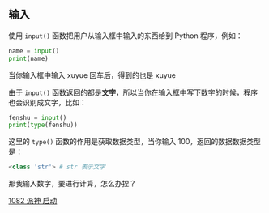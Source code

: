 ## 输入

使用 `input()` 函数把用户从输入框中输入的东西给到 Python 程序，例如：

```py
name = input()
print(name)
```

当你输入框中输入 xuyue 回车后，得到的也是 xuyue

由于 `input()` 函数返回的都是**文字**，所以当你在输入框中写下数字的时候，程序也会识别成文字，比如：

```py
fenshu = input()
print(type(fenshu))
```

这里的 `type()` 函数的作用是获取数据类型，当你输入 100，返回的数据数据类型是：

```py
<class 'str'> # str 表示文字
```

那我输入数字，要进行计算，怎么办捏？

[1082 派神 启动](https://oj.xuyue.cc/problem/1082)